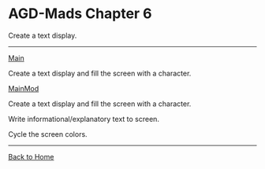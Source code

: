 # AGD-Mads Chapter 6
Create a text display.

---

[Main](https://github.com/kenjennings/AGD-Mads/blob/master/chap06Main.asm "Main") 

Create a text display and fill the screen with a character.


[MainMod](https://github.com/kenjennings/AGD-Mads/blob/master/chap06MainMod.asm "MainMod") 

Create a text display and fill the screen with a character.

Write informational/explanatory text to screen.

Cycle the screen colors.

---

[Back to Home](https://github.com/kenjennings/AGD-Mads/blob/master/README.md "Home") 
